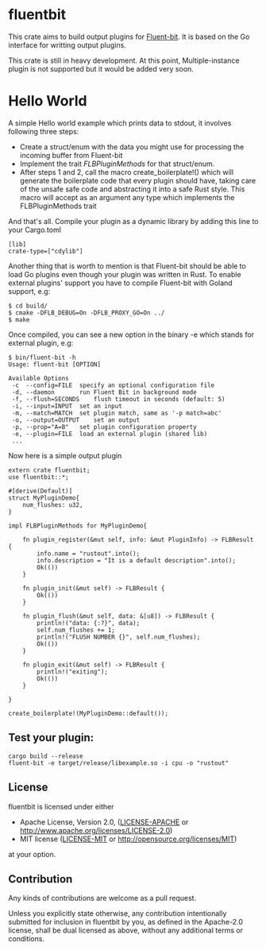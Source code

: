 # fluentbit    
This crate aims to build output plugins for [Fluent-bit](https://fluentbit.io/).
It is based on  the Go interface for writting output plugins.

This crate is still in heavy development. At this point, Multiple-instance plugin is not supported
but it would be added very soon.
# Hello World
A simple Hello world example which prints data to stdout, it involves following three steps:
- Create a struct/enum with the data you might use for processing the incoming buffer from Fluent-bit
- Implement the trait *FLBPluginMethods* for that struct/enum.
- After steps 1 and 2, call the macro create_boilerplate!() which will generate the boilerplate code that every plugin should have, 
  taking care of the unsafe safe code and abstracting it into a safe Rust style. 
  This macro will accept as an argument any type which implements the FLBPluginMethods trait

And that's all. Compile your plugin as a dynamic library by adding this line to your Cargo.toml

```
[lib]
crate-type=["cdylib"]
```

Another thing that is worth to mention is that Fluent-bit should be able to load Go plugins even though
your plugin was written in Rust. To enable external plugins'  support  you have to compile Fluent-bit with Goland support, e.g:

```
$ cd build/
$ cmake -DFLB_DEBUG=On -DFLB_PROXY_GO=On ../
$ make
```
Once compiled, you can see a new option in the binary -e which stands for external plugin, e.g:
```
$ bin/fluent-bit -h
Usage: fluent-bit [OPTION]

Available Options
 -c  --config=FILE	specify an optional configuration file
 -d, --daemon		run Fluent Bit in background mode
 -f, --flush=SECONDS	flush timeout in seconds (default: 5)
 -i, --input=INPUT	set an input
 -m, --match=MATCH	set plugin match, same as '-p match=abc'
 -o, --output=OUTPUT	set an output
 -p, --prop="A=B"	set plugin configuration property
 -e, --plugin=FILE	load an external plugin (shared lib)
 ...
```

Now here is a simple output plugin

```
extern crate fluentbit;
use fluentbit::*;

#[derive(Default)]
struct MyPluginDemo{
    num_flushes: u32,
}

impl FLBPluginMethods for MyPluginDemo{
    
    fn plugin_register(&mut self, info: &mut PluginInfo) -> FLBResult {
        info.name = "rustout".into();
        info.description = "It is a default description".into();
        Ok(())
    }

    fn plugin_init(&mut self) -> FLBResult {
        Ok(())
    }

    fn plugin_flush(&mut self, data: &[u8]) -> FLBResult {
        println!("data: {:?}", data);
        self.num_flushes += 1;
        println!("FLUSH NUMBER {}", self.num_flushes);
        Ok(())
    }

    fn plugin_exit(&mut self) -> FLBResult {
        println!("exiting");
        Ok(())
    }
    
}

create_boilerplate!(MyPluginDemo::default());
```

## Test your plugin:
```
cargo build --release
fluent-bit -e target/release/libexample.so -i cpu -o "rustout"
```
## License

fluentbit is licensed under either
* Apache License, Version 2.0, ([LICENSE-APACHE](LICENSE-APACHE) or
  http://www.apache.org/licenses/LICENSE-2.0)
* MIT license ([LICENSE-MIT](LICENSE-MIT) or
  http://opensource.org/licenses/MIT)

 at your option.

 <a name="contribution"/>

 ## Contribution

 Any kinds of contributions are welcome as a pull request.

 Unless you explicitly state otherwise, any contribution intentionally submitted
 for inclusion in fluentbit by you, as defined in the Apache-2.0 license, shall be
 dual licensed as above, without any additional terms or conditions.
